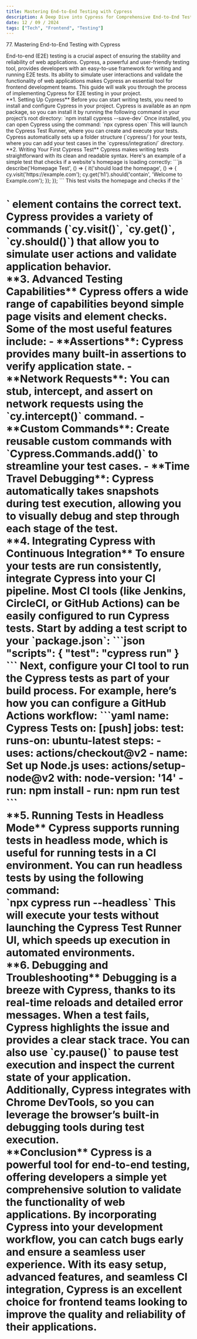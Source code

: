 ```yaml
---
title: Mastering End-to-End Testing with Cypress
description: A Deep Dive into Cypress for Comprehensive End-to-End Testing
date: 12 / 09 / 2024
tags: ["Tech", "Frontend", "Testing"]
---
```


<p>77. Mastering End-to-End Testing with Cypress</p>

<p>End-to-end (E2E) testing is a crucial aspect of ensuring the stability and reliability of web applications. Cypress, a powerful and user-friendly testing tool, provides developers with an easy-to-use framework for writing and running E2E tests. Its ability to simulate user interactions and validate the functionality of web applications makes Cypress an essential tool for frontend development teams. This guide will walk you through the process of implementing Cypress for E2E testing in your project. 
<br /> 
**1. Setting Up Cypress** 
Before you can start writing tests, you need to install and configure Cypress in your project. Cypress is available as an npm package, so you can install it by running the following command in your project’s root directory: 
`npm install cypress --save-dev` 
Once installed, you can open Cypress using the command: 
`npx cypress open` 
This will launch the Cypress Test Runner, where you can create and execute your tests. Cypress automatically sets up a folder structure (`cypress/`) for your tests, where you can add your test cases in the `cypress/integration/` directory. 
<br />
**2. Writing Your First Cypress Test** 
Cypress makes writing tests straightforward with its clean and readable syntax. Here's an example of a simple test that checks if a website's homepage is loading correctly: 
```js describe('Homepage Test', () => { it('should load the homepage', () => { cy.visit('https://example.com'); cy.get('h1').should('contain', 'Welcome to Example.com'); }); }); ``` This test visits the homepage and checks if the `<h1>` element contains the correct text. Cypress provides a variety of commands (`cy.visit()`, `cy.get()`, `cy.should()`) that allow you to simulate user actions and validate application behavior. 
<br /> 
**3. Advanced Testing Capabilities** 
Cypress offers a wide range of capabilities beyond simple page visits and element checks. Some of the most useful features include:  
- **Assertions**: Cypress provides many built-in assertions to verify application state. 
- **Network Requests**: You can stub, intercept, and assert on network requests using the `cy.intercept()` command. 
- **Custom Commands**: Create reusable custom commands with `Cypress.Commands.add()` to streamline your test cases. 
- **Time Travel Debugging**: Cypress automatically takes snapshots during test execution, allowing you to visually debug and step through each stage of the test. <br /> 
**4. Integrating Cypress with Continuous Integration**  
To ensure your tests are run consistently, integrate Cypress into your CI pipeline. Most CI tools (like Jenkins, CircleCI, or GitHub Actions) can be easily configured to run Cypress tests. Start by adding a test script to your `package.json`: 
```json "scripts": { "test": "cypress run" } ``` Next, configure your CI tool to run the Cypress tests as part of your build process. For example, here’s how you can configure a GitHub Actions workflow: 
```yaml name: Cypress Tests on: [push] jobs: test: runs-on: ubuntu-latest steps: - uses: actions/checkout@v2 - name: Set up Node.js uses: actions/setup-node@v2 with: node-version: '14' - run: npm install - run: npm run test ``` 
<br /> 
**5. Running Tests in Headless Mode** 
Cypress supports running tests in headless mode, which is useful for running tests in a CI environment. You can run headless tests by using the following command: <br /> `npx cypress run --headless` 
This will execute your tests without launching the Cypress Test Runner UI, which speeds up execution in automated environments.
<br />
 **6. Debugging and Troubleshooting** 
Debugging is a breeze with Cypress, thanks to its real-time reloads and detailed error messages. When a test fails, Cypress highlights the issue and provides a clear stack trace. You can also use `cy.pause()` to pause test execution and inspect the current state of your application. Additionally, Cypress integrates with Chrome DevTools, so you can leverage the browser’s built-in debugging tools during test execution. 
<br />
 **Conclusion** 
 Cypress is a powerful tool for end-to-end testing, offering developers a simple yet comprehensive solution to validate the functionality of web applications. By incorporating Cypress into your development workflow, you can catch bugs early and ensure a seamless user experience. With its easy setup, advanced features, and seamless CI integration, Cypress is an excellent choice for frontend teams looking to improve the quality and reliability of their applications. 
 </p>

